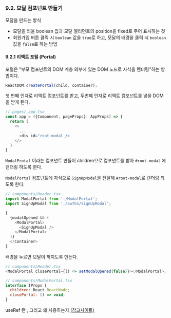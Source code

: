 ### 9.2. 모달 컴포넌트 만들기

모달을 만드는 방식

- 모달을 띄울 boolean 값과 모달 엘리먼트의 position을 fixed로 주어 표시하는 것
- 회원가입 버튼 클릭 시 `boolean` 값을 `true`로 하고, 모달의 배경을 클릭 시 `boolean`값을 `false`로 하는 방법

#### 9.2.1 리액트 포털 (Portal)

포털은 "부모 컴포넌트의 DOM 계층 외부에 있는 DOM 노드로 자식을 렌더링"하는 방법이다.

```javascript
ReactDOM.createPortal(child, container);
```

첫 번째 인자로 리액트 컴포넌트를 받고, 두번쨰 인자로 리액트 컴포넌트를 넣을 DOM을 받게 된다.

```javascript
// pages/_app.tsx
const app = ({Component, pageProps}: AppProps) => {
  return (
    <>
      ...
      <div id="root-modal />
    </>
  )
}
```

`ModalProtal` 이라는 컴포넌트 만들어 children으로 컴포넌트를 받아 `#root-modal` 에 랜더링 하도록 한다.

`ModalPortal` 컴포넌트에 자식으로 `SignUpModal`을 전달해 `#root-modal`로 렌더링 되도록 한다.

```javascript
// components/Header.tsx
import ModalPortal from './ModalPortal';
import SignUpModal from './auths/SignUpModal';

{
  {modalOpened && (
    <ModalPortal>
      <SignUpModal />
    </ModalPortal>
  )}
  </Container>
}
```

배경을 누르면 모달이 꺼지도록 만든다.

```javascript
// components/Header.tsx
<ModalPortal closePortal={() => setModalOpened(false)}></ModalPortal>;

// components/ModalPortal.tsx
interface IProps {
  children: React.ReactNode;
  closePortal: () => void;
}
```

useRef 란 , 그리고 왜 사용하는지 [(참고사이트)](https://react.vlpt.us/basic/10-useRef.html)
